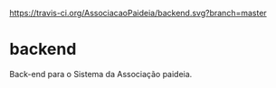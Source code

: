 https://travis-ci.org/AssociacaoPaideia/backend.svg?branch=master

# backend
Back-end para o Sistema da Associação paideia.
